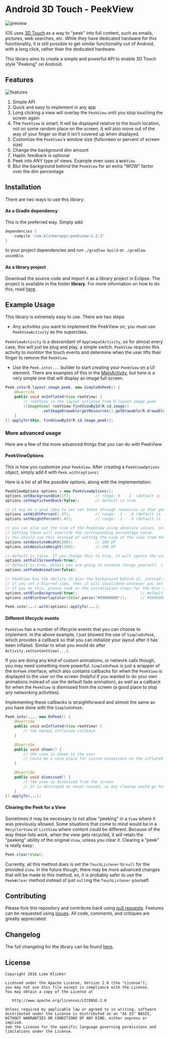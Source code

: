# Android 3D Touch - PeekView

![preview](preview.gif)

iOS uses [3D Touch](http://www.apple.com/iphone-6s/3d-touch/) as a way to "peek" into full content, such as emails, pictures, web searches, etc. While they have dedicated hardware for this functionality, it is still possible to get similar functionality out of Android, with a long click, rather than the dedicated hardware.

This library aims to create a simple and powerful API to enable 3D Touch style "Peeking" on Android.

## Features

![features](features.gif)

1. Simple API
2. Quick and easy to implement in any app
3. Long clicking a view will overlay the `PeekView` until you stop touching the screen again
4. The `PeekView` is smart. It will be displayed relative to the touch location, not on some random place on the screen. It will also move out of the way of your finger so that it isn't covered up when displayed.
5. Customize the `PeekView`'s window size (fullscreen or percent of screen size)
6. Change the background dim amount
7. Haptic feedback is optional
8. Peek into ANY type of views. Example even uses a `WebView`
9. Blur the background behind the `PeekView` for an extra "WOW" factor over the dim percentage

## Installation

There are two ways to use this library:

#### As a Gradle dependency

This is the preferred way. Simply add:

```groovy
dependencies {
    compile 'com.klinkerapps:peekview:1.2.3'
}
```

to your project dependencies and run `./gradlew build` or `./gradlew assemble`.

#### As a library project

Download the source code and import it as a library project in Eclipse. The project is available in the folder **library**. For more information on how to do this, read [here](http://developer.android.com/tools/projects/index.html#LibraryProjects).

## Example Usage

This library is extremely easy to use. There are two steps:

- Any activities you want to implement the PeekView on, you must use `PeekViewActivity` as the superclass.

`PeekViewActivity` is a descendant of `AppCompatActivity`, so for almost every case, this will just be plug and play, a simple switch. `PeekView` requires this activity to montitor the touch events and determine when the user lifts their finger to remove the `PeekView`.

- Use the `Peek.into(...` builder to start creating your `PeekView` on a UI element. There are examples of this in the [MainActivity](https://github.com/klinker24/Android-3DTouch-PeekView/blob/master/example/src/main/java/com/klinker/android/peekview_example/MainActivity.java), but here is a very simple one that will display an image full screen.

```java
Peek.into(R.layout.image_peek, new SimpleOnPeek() {
    @Override
    public void onInflated(View rootView) {
        // rootView is the layout inflated from R.layout.image_peek
        ((ImageView) rootView.findViewById(R.id.image))
                .setImageDrawable(getResources().getDrawable(R.drawable.klinker_apps));
    }
}).applyTo(this, findViewById(R.id.image_peek));
```

### More advanced usage

Here are a few of the more advanced things that you can do with PeekView

#### PeekViewOptions

This is how you customize your `PeekView`. After creating a `PeekViewOptions` object, simply add it with `Peek.with(options)`

Here is a list of all the possible options, along with the implementation:

```java
PeekViewOptions options = new PeekViewOptions();
options.setBackgroundDim(1f);           // range: 0  - 1  (default is .6)
options.setHapticFeedback(false);       // default is true

// it may be a good idea to set set these through resources so that you can use different options based on screen size and orientation
options.setWidthPercent(.4f);           // range: .1 - .9 (default is .6)
options.setHeightPercent(.4f);          // range: .1 - .9 (default is .5)

// you can also set the size of the PeekView using absolute values, instead of percentages. 
// Setting these will override the corresponding percentage value.
// You should use this instead of setting the size of the view from the layout resources, as those get overridden.
options.setAbsoluteWidth(200);          // 200 DP
options.setAbsoluteHeight(200);         // 200 DP

// default is false. If you change this to true, it will ignore the width and height percentages you set.
options.setFullScreenPeek(true); 
// default is true. Unless you are going to animate things yourself, i recommend leaving this as true.
options.setFadeAnimation(false);

// PeekView has the ability to blur the background behind it, instead of just using a simple dark dim.
// If you set a blurred view, then it will invalidate whatever you set as your background dim.
// If you do this, please look at the installation steps for the blur effect, or the app will crash.
options.setBlurBackground(true);                            // default is true
options.setBlurOverlayColor(Color.parse("#99000000"));      // #99000000 default

Peek.into(...).with(options).applyTo(...);
```

#### Different lifecycle events

`PeekView` has a number of lifecycle events that you can choose to implement. In the above example, I just showed the use of `SimpleOnPeek`, which provides a callback so that you can initialize your layout after it has been inflated. Similar to what you would do after `Activity.setContentView(...)`. 

If you are doing any kind of custom animations, or network calls though, you may need something more powerful. `SimpleOnPeek` is just a wrapper of the `OnPeek` interface, which also contains callbacks for when the `PeekView` is displayed to the user on the screen (helpful if you wanted to do your own animations instead of use the default fade animation), as well as a callback for when the `PeekView` is dismissed from the screen (a good place to stop any networking activities).

Implementing these callbacks is straightforward and almost the same as you have done with the `SimpleOnPeek`: 

```java
Peek.into(..., new OnPeek() {
    @Override
    public void onInflated(View rootView) {
        // the normal inflation callback
    }

    @Override
    public void shown() {
        // the view is shown to the user
        // Could be a nice place for custom animations on the inflated view
    }

    @Override
    public void dismissed() {
        // the view is dismissed from the screen
        // It is destroyed an never reused, so any cleanup would go here
    }
}).applyTo(...);
```

#### Clearing the Peek for a View

Sometimes it may be necessary to not allow "peeking" in a `View` where it was previously allowed. Some situations that come to mind would be in a `RecyclerView` or `ListView` where content could be different. Because of the way these lists work, when the view gets recycled, it will retain the "peeking" ability of the original `View`, unless you clear it. Clearing a "peek" is really easy:

```java
Peek.clear(View);
```

Currently, all this method does is set the `TouchListener` to `null` for the provided `View`. In the future though, there may be more advanced changes that will be made to this method, so, it is probably safer to use the `Peek#clear` method instead of just `null`ing the `TouchListener` yourself.

## Contributing

Please fork this repository and contribute back using [pull requests](https://github.com/klinker24/Android-3DTouch-PeekView/pulls). Features can be requested using [issues](https://github.com/klinker24/Android-3DTouch-PeekView/issues). All code, comments, and critiques are greatly appreciated.

## Changelog

The full changelog for the library can be found [here](https://github.com/klinker24/Android-3DTouch-PeekView/blob/master/changelog.md).


## License

    Copyright 2016 Luke Klinker

    Licensed under the Apache License, Version 2.0 (the "License");
    you may not use this file except in compliance with the License.
    You may obtain a copy of the License at

       http://www.apache.org/licenses/LICENSE-2.0

    Unless required by applicable law or agreed to in writing, software
    distributed under the License is distributed on an "AS IS" BASIS,
    WITHOUT WARRANTIES OR CONDITIONS OF ANY KIND, either express or implied.
    See the License for the specific language governing permissions and
    limitations under the License.
